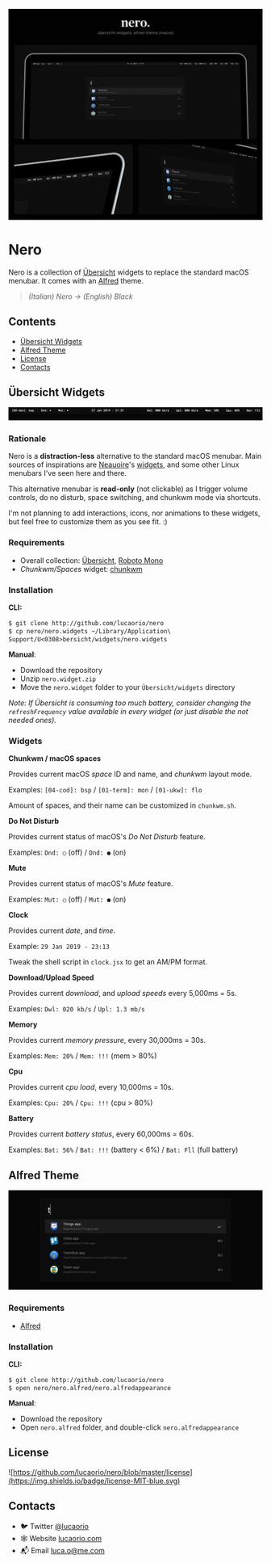 ![Nero](images/nero.jpg)

# Nero

Nero is a collection of [Übersicht](http://tracesof.net/uebersicht) widgets to replace the standard macOS menubar. It comes with an [Alfred](https://alfredapp.com/) theme.

> _(Italian) Nero -> (English) Black_

## Contents

- [Übersicht Widgets](#ubersicht-widgets)
- [Alfred Theme](#alfred-theme)
- [License](#license)
- [Contacts](#contacts)

## Übersicht Widgets

![Nero Widgets](images/nero.widgets.jpg)

### Rationale

Nero is a **distraction-less** alternative to the standard macOS menubar. Main sources of inspirations are [Neauoire](https://xxiivv.com/)'s [widgets](https://github.com/neauoire/ubersicht-widgets), and some other Linux menubars I've seen here and there.

This alternative menubar is **read-only** (not clickable) as I trigger volume controls, do no disturb, space switching, and chunkwm mode via shortcuts.

I'm not planning to add interactions, icons, nor animations to these widgets, but feel free to customize them as you see fit. :)

### Requirements

- Overall collection: [Übersicht](http://tracesof.net/uebersicht), [Roboto Mono](https://fonts.google.com/specimen/Roboto+Mono)
- _Chunkwm/Spaces_ widget: [chunkwm](https://github.com/koekeishiya/chunkwm)

### Installation

**CLI:**

```shell
$ git clone http://github.com/lucaorio/nero
$ cp nero/nero.widgets ~/Library/Application\ Support/U<0308>bersicht/widgets/nero.widgets
```

**Manual**:

- Download the repository
- Unzip `nero.widget.zip`
- Move the `nero.widget` folder to your `Übersicht/widgets` directory

_Note: If Übersicht is consuming too much battery, consider changing the `refreshFrequency` value available in every widget (or just disable the not needed ones)._

### Widgets

**Chunkwm / macOS spaces**

Provides current macOS _space_ ID and name, and _chunkwm_ layout mode.

Examples: `[04-cod]: bsp` / `[01-term]: mon` / `[01-ukw]: flo`

Amount of spaces, and their name can be customized in `chunkwm.sh`.

**Do Not Disturb**

Provides current status of macOS's _Do Not Disturb_ feature.

Examples: `Dnd: ○` (off) / `Dnd: ●` (on)

**Mute**

Provides current status of macOS's _Mute_ feature.

Examples: `Mut: ○` (off) / `Mut: ●` (on)

**Clock**

Provides current _date_, and _time_.

Example: `29 Jan 2019 - 23:13`

Tweak the shell script in `clock.jsx` to get an AM/PM format.

**Download/Upload Speed**

Provides current _download_, and _upload speeds_ every 5,000ms = 5s.

Examples: `Dwl: 020 kb/s` / `Upl: 1.3 mb/s`

**Memory**

Provides current _memory pressure_, every 30,000ms = 30s.

Examples: `Mem: 20%` / `Mem: !!!` (mem > 80%)

**Cpu**

Provides current _cpu load_, every 10,000ms = 10s.

Examples: `Cpu: 20%` / `Cpu: !!!` (cpu > 80%)

**Battery**

Provides current _battery status_, every 60,000ms = 60s.

Examples: `Bat: 56%` / `Bat: !!!` (battery < 6%) / `Bat: Fll` (full battery)

## Alfred Theme

![Nero Alfred](images/nero.alfred.jpg)

### Requirements

- [Alfred](https://alfredapp.com)

### Installation

**CLI:**

```shell
$ git clone http://github.com/lucaorio/nero
$ open nero/nero.alfred/nero.alfredappearance
```

**Manual**:

- Download the repository
- Open `nero.alfred` folder, and double-click `nero.alfredappearance`

## License

![https://github.com/lucaorio/nero/blob/master/license](https://img.shields.io/badge/license-MIT-blue.svg)

## Contacts

- 🐦 Twitter [@lucaorio](http://twitter.com/@lucaorio_)
- 🕸 Website [lucaorio.com](http://lucaorio.com)
- 📬 Email [luca.o@me.com](mailto:luca.o@me.com)
